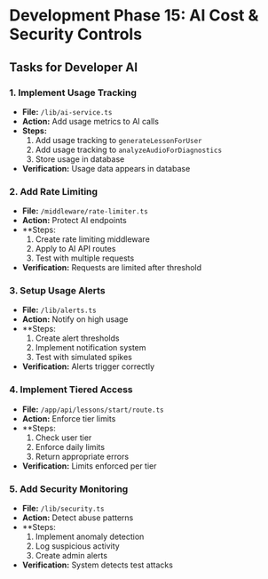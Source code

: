 # Development Phase 15: AI Cost & Security Controls

## Tasks for Developer AI

### 1. Implement Usage Tracking
- **File:** `/lib/ai-service.ts`
- **Action:** Add usage metrics to AI calls
- **Steps:**
  1. Add usage tracking to `generateLessonForUser`
  2. Add usage tracking to `analyzeAudioForDiagnostics`
  3. Store usage in database
- **Verification:** Usage data appears in database

### 2. Add Rate Limiting
- **File:** `/middleware/rate-limiter.ts`
- **Action:** Protect AI endpoints
- **Steps:
  1. Create rate limiting middleware
  2. Apply to AI API routes
  3. Test with multiple requests
- **Verification:** Requests are limited after threshold

### 3. Setup Usage Alerts
- **File:** `/lib/alerts.ts`
- **Action:** Notify on high usage
- **Steps:
  1. Create alert thresholds
  2. Implement notification system
  3. Test with simulated spikes
- **Verification:** Alerts trigger correctly

### 4. Implement Tiered Access
- **File:** `/app/api/lessons/start/route.ts`
- **Action:** Enforce tier limits
- **Steps:
  1. Check user tier
  2. Enforce daily limits
  3. Return appropriate errors
- **Verification:** Limits enforced per tier

### 5. Add Security Monitoring
- **File:** `/lib/security.ts`
- **Action:** Detect abuse patterns
- **Steps:
  1. Implement anomaly detection
  2. Log suspicious activity
  3. Create admin alerts
- **Verification:** System detects test attacks